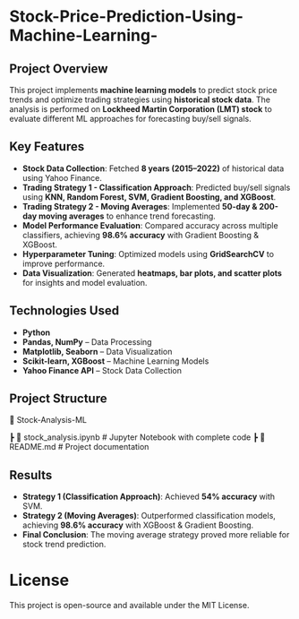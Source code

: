 # Stock-Price-Prediction-Using-Machine-Learning-

## Project Overview  
This project implements **machine learning models** to predict stock price trends and optimize trading strategies using **historical stock data**. The analysis is performed on **Lockheed Martin Corporation (LMT) stock** to evaluate different ML approaches for forecasting buy/sell signals.  

## Key Features  
- **Stock Data Collection**: Fetched **8 years (2015–2022)** of historical data using Yahoo Finance.  
- **Trading Strategy 1 - Classification Approach**: Predicted buy/sell signals using **KNN, Random Forest, SVM, Gradient Boosting, and XGBoost**.  
- **Trading Strategy 2 - Moving Averages**: Implemented **50-day & 200-day moving averages** to enhance trend forecasting.  
- **Model Performance Evaluation**: Compared accuracy across multiple classifiers, achieving **98.6% accuracy** with Gradient Boosting & XGBoost.  
- **Hyperparameter Tuning**: Optimized models using **GridSearchCV** to improve performance.  
- **Data Visualization**: Generated **heatmaps, bar plots, and scatter plots** for insights and model evaluation.  

## Technologies Used  
- **Python**  
- **Pandas, NumPy** – Data Processing  
- **Matplotlib, Seaborn** – Data Visualization  
- **Scikit-learn, XGBoost** – Machine Learning Models  
- **Yahoo Finance API** – Stock Data Collection  

## Project Structure

📁 Stock-Analysis-ML

┣ 📜 stock_analysis.ipynb # Jupyter Notebook with complete code
┣ 📜 README.md # Project documentation


## Results  
- **Strategy 1 (Classification Approach)**: Achieved **54% accuracy** with SVM.  
- **Strategy 2 (Moving Averages)**: Outperformed classification models, achieving **98.6% accuracy** with XGBoost & Gradient Boosting.  
- **Final Conclusion**: The moving average strategy proved more reliable for stock trend prediction.  

# License
This project is open-source and available under the MIT License.



